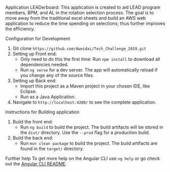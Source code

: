 Application LEADerboard: 
This application is created to aid LEAD program members, BPM, and AL in the rotation selection process. The goal is to move away from the traditional excel sheets and build an AWS web application to reduce the time spending on selections; thus further improves the efficiency.

Configuration for Development
1. Git clone `https://github.com/dweidai/Tech_Challenge_2019.git`
2. Setting up Front end:
    - Only need to do this the first time: Run `npm install` to download all dependencies needed.
    - Run `ng serve` for a dev server. The app will automatically reload if you change any of the source files.
3. Setting up Back end:
    - Import this project as a Maven project in your chosen IDE, like Eclipse.
    - Run as a Java Application. 
4. Navigate to `http://localhost:4200/` to see the complete application.


Instructions for Building application
1. Build the front end:
     - Run `ng build` to build the project. The build artifacts will be stored in the `dist/` directory. Use the `--prod` flag        for a production build.
2. Build the back end:
     - Run `mvn clean package` to build the project. The build artifacts are found in the `target/` directory.

Further help
To get more help on the Angular CLI use `ng help` or go check out the [Angular CLI README](https://github.com/angular/angular-cli/blob/master/README.md).
